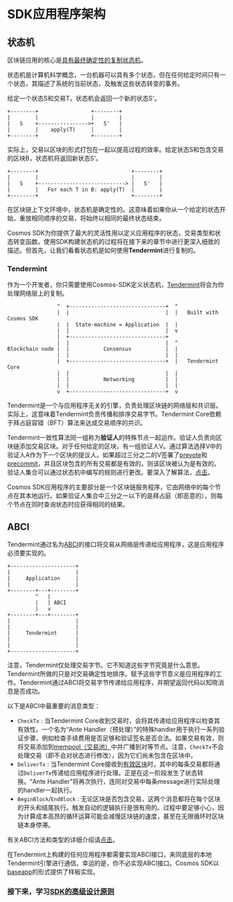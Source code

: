 # SDK应用程序架构

## 状态机

区块链应用的核心是[具有最终确定性的复制状态机](https://en.wikipedia.org/wiki/State_machine_replication)。

状态机是计算机科学概念，一台机器可以具有多个状态，但在任何给定时间只有一个状态，其描述了系统的当前状态，及触发这些状态转变的事务。

给定一个状态S和交易T，状态机会返回一个新的状态S'。

```
+--------+                 +--------+
|        |                 |        |
|   S    +---------------->+   S'   |
|        |    apply(T)     |        |
+--------+                 +--------+
```

实际上，交易以区块的形式打包在一起以提高过程的效率。给定状态S和包含交易的区块B，状态机将返回新状态S'。

```
+--------+                              +--------+
|        |                              |        |
|   S    +----------------------------> |   S'   |
|        |   For each T in B: apply(T)  |        |
+--------+                              +--------+
```

在区块链上下文环境中，状态机是确定性的。这意味着如果你从一个给定的状态开始，重放相同顺序的交易，将始终以相同的最终状态结束。

Cosmos SDK为你提供了最大的灵活性用以定义应用程序的状态，交易类型和状态转变函数。使用SDK构建状态机的过程将在接下来的章节中进行更深入细致的描述。但首先，让我们看看状态机是如何使用**Tendermint**进行复制的。

### Tendermint

作为一个开发者，你只需要使用Cosmos-SDK定义状态机，[Tendermint](https://tendermint.com/docs/introduction/introduction.html)将会为你处理网络层上的复制。

```
                ^  +-------------------------------+  ^
                |  |                               |  |   Built with Cosmos SDK
                |  |  State-machine = Application  |  |
                |  |                               |  v
                |  +-------------------------------+
                |  |                               |  ^
Blockchain node |  |           Consensus           |  |
                |  |                               |  |
                |  +-------------------------------+  |   Tendermint Core
                |  |                               |  |
                |  |           Networking          |  |
                |  |                               |  |
                v  +-------------------------------+  v
```

Tendermint是一个与应用程序无关的引擎，负责处理区块链的网络层和共识层。实际上，这意味着Tendermint负责传播和排序交易字节。Tendermint Core依赖于拜占庭容错（BFT）算法来达成交易顺序的共识。

Tendermint一致性算法同一组称为**验证人**的特殊节点一起运作。验证人负责向区块链添加交易区块。对于任何给定的区块，有一组验证人V。通过算法选择V中的验证人A作为下一个区块的提议人。如果超过三分之二的V签署了[prevote](https://tendermint.com/docs/spec/consensus/consensus.html#state-machine-spec)和[precommit](https://tendermint.com/docs/spec/consensus/consensus.html#state-machine-spec)，并且区块包含的所有交易都是有效的，则该区块被认为是有效的。验证人集合可以通过状态机中编写的规则进行更改。要深入了解算法，[点击](https://tendermint.com/docs/introduction/what-is-tendermint.html#consensus-overview)。

Cosmos SDK应用程序的主要部分是一个区块链服务程序，它由网络中的每个节点在其本地运行。如果验证人集合中三分之一以下的是拜占庭（即恶意的），则每个节点在同时查询状态时应获得相同的结果。


## ABCI

Tendermint通过名为[ABCI](https://github.com/tendermint/tendermint/tree/master/abci)的接口将交易从网络层传递给应用程序，这是应用程序必须要实现的。

```
+---------------------+
|                     |
|     Application     |
|                     |
+--------+---+--------+
         ^   |
         |   | ABCI
         |   v
+--------+---+--------+
|                     |
|                     |
|     Tendermint      |
|                     |
|                     |
+---------------------+
```

注意，Tendermint仅处理交易字节。它不知道这些字节究竟是什么意思。Tendermint所做的只是对交易确定性地排序。赋予这些字节意义是应用程序的工作。Tendermint通过ABCI将交易字节传递给应用程序，并期望返回代码以知晓消息是否成功。

以下是ABCI中最重要的消息类型：
+ `CheckTx` : 当Tendermint Core收到交易时，会将其传递给应用程序以检查其有效性。一个名为“Ante Handler（预处理）”的特殊handler用于执行一系列验证步骤，例如检查手续费用是否足够和验证签名是否合法。如果交易有效，则将交易添加到[mempool（交易池）](https://tendermint.com/docs/spec/reactors/mempool/functionality.html#mempool-functionality)中并广播到对等节点。注意，`CheckTx`不会处理交易（即不会对状态进行修改），因为它们尚未包含在区块中。
+ `DeliverTx` : 当Tendermint Core接收到[有效区块](https://tendermint.com/docs/spec/blockchain/blockchain.html#validation)时，其中的每条交易都将通过`DeliverTx`传递给应用程序进行处理。正是在这一阶段发生了状态转换。“Ante Handler”将再次执行，连同对交易中每条message进行实际处理的handler一起执行。
+ `BeginBlock`/`EndBlock` : 无论区块是否包含交易，这两个消息都将在每个区块的开头和结尾执行。触发自动的逻辑执行是很有用的。过程中要足够小心，因为计算成本高昂的循环运算可能会减慢区块链的速度，甚至在无限循环时区块链本身停滞。


有关ABCI方法和类型的详细介绍请[点击](https://tendermint.com/docs/spec/abci/abci.html#overview)。

在Tendermint上构建的任何应用程序都需要实现ABCI接口，来同底层的本地Tendermint引擎进行通信。幸运的是，你不必实现ABCI接口。Cosmos SDK以[baseapp]()的形式提供了样板实现。

### 接下来，学习[SDK的高级设计原则](./sdk-design.md)